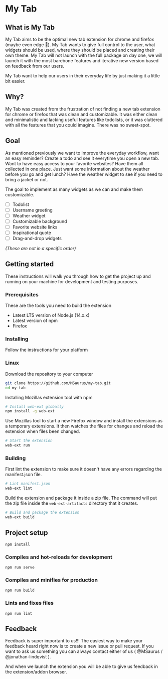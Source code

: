 # My Tab
## What is My Tab
My Tab aims to be the optimal new tab extension for chrome and firefox (maybe even edge 👀). My Tab wants to give full control to the user, what widgets should be used, where they should be placed and creating their own theme. My Tab will not launch with the full package on day one, we will launch it with the most barebone features and iterative new version based on feedback from our users.

My Tab want to help our users in their everyday life by just making it a little bit easier.

## Why?
My Tab was created from the frustration of not finding a new tab extension for chrome or firefox that was clean and customizable. It was either clean and minimalistic and lacking useful features like todolists, or it was cluttered with all the features that you could imagine. There was no sweet-spot.

## Goal
As mentioned previously we want to improve the everyday workflow, want an easy reminder? Create a todo and see it everytime you open a new tab. Want to have easy access to your favorite websites? Have them all collected in one place. Just want some information about the weather before you go and get lunch? Have the weather widget to see if you need to bring a jacket or not.

The goal to implement as many widgets as we can and make them customizable.

- [ ] Todolist
- [ ] Username greeting
- [ ] Weather widget
- [ ] Customizable background
- [ ] Favorite website links
- [ ] Inspirational quote
- [ ] Drag-and-drop widgets

*(These are not in a specific order)*

## Getting started
These instructions will walk you through how to get the project up and running on your machine for development and testing purposes.

### Prerequisites
These are the tools you need to build the extension

- Latest LTS version of Node.js (14.x.x)
- Latest version of npm
- Firefox

### Installing
 
Follow the instructions for your platform

### Linux
Download the repository to your computer

```bash
git clone https://github.com/MSaurus/my-tab.git
cd my-tab
```

Installing Mozillas extension tool with npm

```bash
# Install web-ext globally
npm install -g web-ext
```

Use Mozillas tool to start a new Firefox window and install the extensions as a temporary extensions. It then watches the files for changes and reload the extension when files been changed.

```bash
# Start the extension
web-ext run
```

### Building
First lint the extension to make sure it doesn't have any errors regarding the manifest.json file.

```bash
# Lint manifest.json
web-ext lint
```

Build the extension and package it inside a zip file. The command will put the zip file inside the `web-ext-artifacts` directory that it creates.

```bash
# Build and package the extension
web-ext build
```

## Project setup
```
npm install
```

### Compiles and hot-reloads for development
```
npm run serve
```

### Compiles and minifies for production
```
npm run build
```

### Lints and fixes files
```
npm run lint
```


## Feedback
Feedback is super important to us!!!
The easiest way to make your feedback heard right now is to create a new issue or pull request. If you want to ask us something you can always contact either of us ( @MSaurus / @jonathan-lindqvist ).

And when we launch the extension you will be able to give us feedback in the extension/addon browser.

